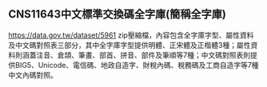 
## CNS11643中文標準交換碼全字庫(簡稱全字庫)

https://data.gov.tw/dataset/5961
zip壓縮檔，內容包含全字庫字型、屬性資料及中文碼對照表三部分，其中全字庫字型提供明體、正宋體及正楷體3種；屬性資料則涵蓋注音、倉頡、筆畫、部首、拼音、部件及筆順等7種；中文碼對照表則提供BIG5、Unicode、電信碼、地政自造字、財稅內碼、稅務碼及工商自造字等7種中文內碼對照。
